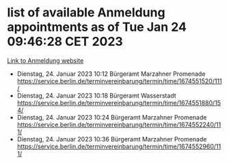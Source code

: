# list of available Anmeldung appointments as of Tue Jan 24 09:46:28 CET 2023
[Link to Anmeldung website](https://service.berlin.de/terminvereinbarung/termin/tag.php?termin=0&anliegen[]=120686&dienstleisterlist=122210,122217,327316,122219,327312,122227,327314,122231,327346,122243,327348,122252,329742,122260,329745,122262,329748,122254,329751,122271,327278,122273,327274,122277,327276,330436,122280,327294,122282,327290,122284,327292,327539,122291,327270,122285,327266,122286,327264,122296,327268,150230,329760,122301,327282,122297,327286,122294,327284,122312,329763,122314,329775,122304,327330,122311,327334,122309,327332,122281,327352,122279,329772,122276,327324,122274,327326,122267,329766,122246,327318,122251,327320,122257,327322,122208,327298,122226,327300,121362,121364&herkunft=http%3A%2F%2Fservice.berlin.de%2Fdienstleistung%2F120686%2F)
- Dienstag, 24. Januar 2023 10:12 Bürgeramt Marzahner Promenade https://service.berlin.de/terminvereinbarung/termin/time/1674551520/111/
- Dienstag, 24. Januar 2023 10:18 Bürgeramt Wasserstadt https://service.berlin.de/terminvereinbarung/termin/time/1674551880/154/
- Dienstag, 24. Januar 2023 10:24 Bürgeramt Marzahner Promenade https://service.berlin.de/terminvereinbarung/termin/time/1674552240/111/
- Dienstag, 24. Januar 2023 10:36 Bürgeramt Marzahner Promenade https://service.berlin.de/terminvereinbarung/termin/time/1674552960/111/
